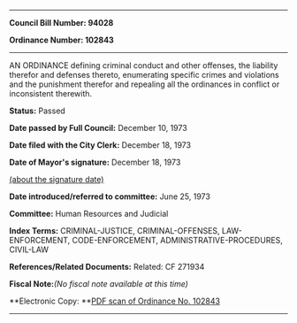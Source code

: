 

********

**Council Bill Number: 94028**
   
**Ordinance Number: 102843**
********

 AN ORDINANCE defining criminal conduct and other offenses, the liability therefor and defenses thereto, enumerating specific crimes and violations and the punishment therefor and repealing all the ordinances in conflict or inconsistent therewith.

**Status:** Passed
   
**Date passed by Full Council:** December 10, 1973
   
**Date filed with the City Clerk:** December 18, 1973
   
**Date of Mayor's signature:** December 18, 1973
   
[(about the signature date)](/~public/approvaldate.htm)
   
   
   
**Date introduced/referred to committee:** June 25, 1973
   
**Committee:** Human Resources and Judicial
   
   
**Index Terms:** CRIMINAL-JUSTICE, CRIMINAL-OFFENSES, LAW-ENFORCEMENT, CODE-ENFORCEMENT, ADMINISTRATIVE-PROCEDURES, CIVIL-LAW

**References/Related Documents:** Related: CF 271934

**Fiscal Note:**_(No fiscal note available at this time)_

**Electronic Copy: **[PDF scan of Ordinance No. 102843](/~archives/Ordinances/Ord_102843.pdf)

********

